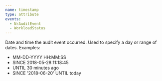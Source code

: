 ```yaml
---
name: timestamp
type: attribute
events:
  - NrAuditEvent
  - WorkloadStatus
---
```


Date and time the audit event occurred. Used to specify a day or range of dates. Examples:

*   MM-DD-YYYY HH:MM:SS
*   SINCE 2018-05-28 11:18:45
*   UNTIL 30 minutes ago
*   SINCE '2018-06-20' UNTIL today